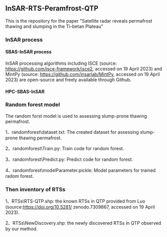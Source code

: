 ## InSAR-RTS-Peramfrost-QTP
This is the repository for the paper "Satellite radar reveals permafrost thawing and slumping in the Ti-betan Plateau"
### InSAR process
#### SBAS-InSAR process
InSAR processing algorithms including ISCE (source: https://github.com/isce-framework/isce2, accessed on 19 April 2023) and MintPy (source: https://github.com/insarlab/MintPy, accessed on 19 April 2023) are open-source and freely available through Github.
#### HPC-SBAS-InSAR

### Random forest model
The random forst model is used to assessing slump-prone thawing permafrost.<br>

1、randomforest\dataset.txt: The created dataset for assessing slump-prone thawing permafrost. <br>

2、randomforest\Train.py: Train code for random forest. <br>

3、randomforest\Predict.py: Predict code for random forest. <br>

4、randomforest\modelParameter.pickle: Model parameters for trained radom forest. <br>

### Then inventory of RTSs
1、RTSs\RTS-QTP.shp: the known RTSs in QTP provided from Luo (source:https://doi.org/10.5281/ zenodo.7309867, accessed on 19 April 2023). <br>

2、RTSs\NewDiscovery.shp: the newly discovered RTSs in QTP observed by our method.<br>
